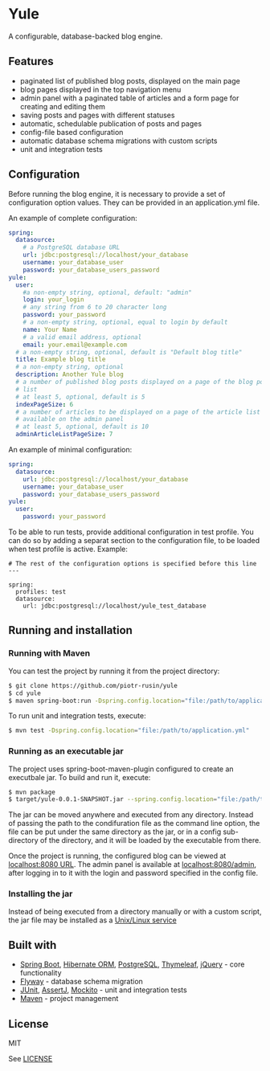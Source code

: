 # Yule

A configurable, database-backed blog engine.

## Features

* paginated list of published blog posts, displayed on the main page
* blog pages displayed in the top navigation menu
* admin panel with a paginated table of articles and a form page for creating and editing them
* saving posts and pages with different statuses
* automatic, schedulable publication of posts and pages
* config-file based configuration
* automatic database schema migrations with custom scripts
* unit and integration tests

## Configuration

Before running the blog engine, it is necessary to provide a set of configuration option values. They can be provided in an application.yml file.

An example of complete configuration:

```yaml
spring:
  datasource:
    # a PostgreSQL database URL
    url: jdbc:postgresql://localhost/your_database
    username: your_database_user
    password: your_database_users_password
yule:
  user:
    #a non-empty string, optional, default: "admin"
    login: your_login
    # any string from 6 to 20 character long
    password: your_password
    # a non-empty string, optional, equal to login by default
    name: Your Name
    # a valid email address, optional
    email: your.email@example.com
  # a non-empty string, optional, default is "Default blog title"
  title: Example blog title
  # a non-empty string, optional
  description: Another Yule blog
  # a number of published blog posts displayed on a page of the blog post
  # list
  # at least 5, optional, default is 5
  indexPageSize: 6
  # a number of articles to be displayed on a page of the article list
  # available on the admin panel
  # at least 5, optional, default is 10
  adminArticleListPageSize: 7
```

An example of minimal configuration:

```yaml
spring:
  datasource:
    url: jdbc:postgresql://localhost/your_database
    username: your_database_user
    password: your_database_users_password
yule:
  user:
    password: your_password
```

To be able to run tests, provide additional configuration in test profile. You can do so by adding a separat section to the configuration file, to be loaded when test profile is active. Example:

```
# The rest of the configuration options is specified before this line
---

spring:
  profiles: test
  datasource:
    url: jdbc:postgresql://localhost/yule_test_database
```

## Running and installation

### Running with Maven

You can test the project by running it from the project directory:

```bash
$ git clone https://github.com/piotr-rusin/yule
$ cd yule
$ maven spring-boot:run -Dspring.config.location="file:/path/to/application.yml"
```

To run unit and integration tests, execute:

```bash
$ mvn test -Dspring.config.location="file:/path/to/application.yml"
```

### Running as an executable jar

The project uses spring-boot-maven-plugin configured to create an executbale jar. To build and run it, execute:

```bash
$ mvn package
$ target/yule-0.0.1-SNAPSHOT.jar --spring.config.location="file:/path/to/application.yml"
```

The jar can be moved anywhere and executed from any directory. Instead of passing the path to the condifuration file as the command line option, the file can be put under the same directory as the jar, or in a config sub-directory of the directory, and it will be loaded by the executable from there.

Once the project is running, the configured blog can be viewed at [localhost:8080 URL](localhost:8080). The admin panel is available at [localhost:8080/admin](localhost:8080/admin), after logging in to it with the login and password specified in the config file.

### Installing the jar

Instead of being executed from a directory manually or with a custom script, the jar file may be installed as a [Unix/Linux service](https://docs.spring.io/spring-boot/docs/current/reference/html/deployment-install.html#deployment-service)

## Built with

* [Spring Boot][1], [Hibernate ORM][2], [PostgreSQL][3], [Thymeleaf][4], [jQuery][5] - core functionality
* [Flyway][6] - database schema migration
* [JUnit][7], [AssertJ][8], [Mockito][9] - unit and integration tests
* [Maven][10] - project management

[1]: https://projects.spring.io/spring-boot/
[2]: http://hibernate.org/orm/
[3]: https://www.postgresql.org/
[4]: http://www.thymeleaf.org/
[5]: https://jquery.com/
[6]: https://flywaydb.org/
[7]: http://junit.org/junit4/
[8]: http://joel-costigliola.github.io/assertj/
[9]: http://site.mockito.org/
[10]: https://maven.apache.org/

## License

MIT

See [LICENSE](https://github.com/piotr-rusin/yule/blob/master/LICENSE)

